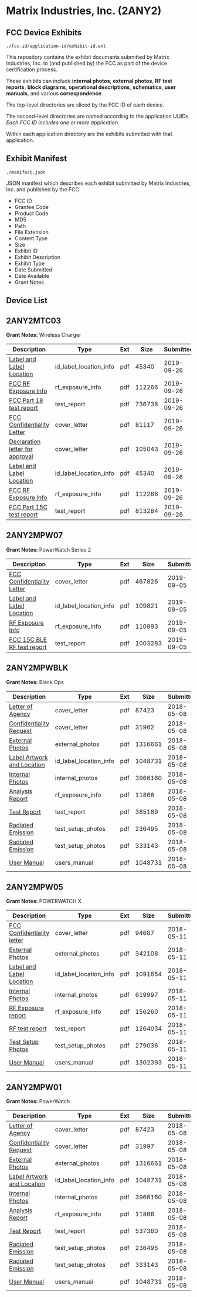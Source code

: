# Matrix Industries, Inc. (2ANY2)
## FCC Device Exhibits

```
./fcc-id/application-id/exhibit-id.ext
```

This repository contains the exhibit documents submitted by Matrix Industries, Inc. to (and published by) the FCC as part of the device certification process.

These exhibits can include **internal photos**, **external photos**, **RF test reports**, **block diagrams**, **operational descriptions**, **schematics**, **user manuals**, and various **correspondence**.

The top-level directories are sliced by the FCC ID of each device.

The second-level directories are named according to the application UUIDs. *Each FCC ID includes one or more application.*

Within each application directory are the exhibits submitted with that application. 

## Exhibit Manifest

```
./manifest.json
```

JSON manifest which describes each exhibit submitted by Matrix Industries, Inc. and published by the FCC.

- FCC ID
- Grantee Code
- Product Code
- MD5
- Path
- File Extension
- Content Type
- Size
- Exhibit ID
- Exhibit Description
- Exhibit Type
- Date Submitted
- Date Available
- Grant Notes

## Device List
## 2ANY2MTC03
**Grant Notes:** Wireless Charger

| Description | Type | Ext | Size | Submitted | Available |
| ----------- | ---- | --- | ---- | --------- | --------- |
| [Label and Label Location](2ANY2MTC03/4db1722abeb205863552c6a286c10a27/4460101.pdf) | id_label_location_info | pdf | 45340 | 2019-09-26 | 2019-09-28 |
| [FCC RF Exposure Info](2ANY2MTC03/4db1722abeb205863552c6a286c10a27/4460103.pdf) | rf_exposure_info | pdf | 112266 | 2019-09-26 | 2019-09-28 |
| [FCC Part 18 test report](2ANY2MTC03/4db1722abeb205863552c6a286c10a27/4460133.pdf) | test_report | pdf | 736738 | 2019-09-26 | 2019-09-28 |
| [FCC Confidentiality Letter](2ANY2MTC03/930a0986147d29d16a8a4993c606f97e/4460104.pdf) | cover_letter | pdf | 81117 | 2019-09-26 | 2019-09-28 |
| [Declaration letter for approval](2ANY2MTC03/930a0986147d29d16a8a4993c606f97e/4460105.pdf) | cover_letter | pdf | 105043 | 2019-09-26 | 2019-09-28 |
| [Label and Label Location](2ANY2MTC03/930a0986147d29d16a8a4993c606f97e/4460101.pdf) | id_label_location_info | pdf | 45340 | 2019-09-26 | 2019-09-28 |
| [FCC RF Exposure Info](2ANY2MTC03/930a0986147d29d16a8a4993c606f97e/4460103.pdf) | rf_exposure_info | pdf | 112266 | 2019-09-26 | 2019-09-28 |
| [FCC Part 15C test report](2ANY2MTC03/930a0986147d29d16a8a4993c606f97e/4460102.pdf) | test_report | pdf | 813284 | 2019-09-26 | 2019-09-28 |
## 2ANY2MPW07
**Grant Notes:** PowerWatch Series 2

| Description | Type | Ext | Size | Submitted | Available |
| ----------- | ---- | --- | ---- | --------- | --------- |
| [FCC Confidentiality Letter](2ANY2MPW07/51ca45b4c48830eba086c2c260962775/4433119.pdf) | cover_letter | pdf | 467826 | 2019-09-05 | 2019-09-09 |
| [Label and Label Location](2ANY2MPW07/51ca45b4c48830eba086c2c260962775/4433116.pdf) | id_label_location_info | pdf | 109821 | 2019-09-05 | 2019-09-09 |
| [RF Exposure Info](2ANY2MPW07/51ca45b4c48830eba086c2c260962775/4433118.pdf) | rf_exposure_info | pdf | 110893 | 2019-09-05 | 2019-09-09 |
| [FCC 15C BLE RF test report](2ANY2MPW07/51ca45b4c48830eba086c2c260962775/4433117.pdf) | test_report | pdf | 1003283 | 2019-09-05 | 2019-09-09 |
## 2ANY2MPWBLK
**Grant Notes:** Black Ops

| Description | Type | Ext | Size | Submitted | Available |
| ----------- | ---- | --- | ---- | --------- | --------- |
| [Letter of Agency](2ANY2MPWBLK/8ab048c9bbbbb6b07a33505dbddd899c/3843830.pdf) | cover_letter | pdf | 87423 | 2018-05-08 | 2018-05-08 |
| [Confidentiality Request](2ANY2MPWBLK/8ab048c9bbbbb6b07a33505dbddd899c/3843857.pdf) | cover_letter | pdf | 31962 | 2018-05-08 | 2018-05-08 |
| [External Photos](2ANY2MPWBLK/8ab048c9bbbbb6b07a33505dbddd899c/3843839.pdf) | external_photos | pdf | 1316661 | 2018-05-08 | 2018-05-08 |
| [Label Artwork and Location](2ANY2MPWBLK/8ab048c9bbbbb6b07a33505dbddd899c/3843832.pdf) | id_label_location_info | pdf | 1048731 | 2018-05-08 | 2018-05-08 |
| [Internal Photos](2ANY2MPWBLK/8ab048c9bbbbb6b07a33505dbddd899c/3843841.pdf) | internal_photos | pdf | 3966160 | 2018-05-08 | 2018-05-08 |
| [Analysis Report](2ANY2MPWBLK/8ab048c9bbbbb6b07a33505dbddd899c/3843842.pdf) | rf_exposure_info | pdf | 11866 | 2018-05-08 | 2018-05-08 |
| [Test Report](2ANY2MPWBLK/8ab048c9bbbbb6b07a33505dbddd899c/3843862.pdf) | test_report | pdf | 385189 | 2018-05-08 | 2018-05-08 |
| [Radiated Emission](2ANY2MPWBLK/8ab048c9bbbbb6b07a33505dbddd899c/3843837.pdf) | test_setup_photos | pdf | 236495 | 2018-05-08 | 2018-05-08 |
| [Radiated Emission](2ANY2MPWBLK/8ab048c9bbbbb6b07a33505dbddd899c/3843838.pdf) | test_setup_photos | pdf | 333143 | 2018-05-08 | 2018-05-08 |
| [User Manual](2ANY2MPWBLK/8ab048c9bbbbb6b07a33505dbddd899c/3843832.pdf) | users_manual | pdf | 1048731 | 2018-05-08 | 2018-05-08 |
## 2ANY2MPW05
**Grant Notes:** POWERWATCH X

| Description | Type | Ext | Size | Submitted | Available |
| ----------- | ---- | --- | ---- | --------- | --------- |
| [FCC Confidentiality letter](2ANY2MPW05/a6a80bdd157c39e5853484f78c846cb7/3847145.pdf) | cover_letter | pdf | 94687 | 2018-05-11 | 2018-05-11 |
| [External Photos](2ANY2MPW05/a6a80bdd157c39e5853484f78c846cb7/3847148.pdf) | external_photos | pdf | 342108 | 2018-05-11 | 2018-10-08 |
| [Label and Label Location](2ANY2MPW05/a6a80bdd157c39e5853484f78c846cb7/3847142.pdf) | id_label_location_info | pdf | 1091854 | 2018-05-11 | 2018-05-11 |
| [Internal Photos](2ANY2MPW05/a6a80bdd157c39e5853484f78c846cb7/3847151.pdf) | internal_photos | pdf | 619997 | 2018-05-11 | 2018-10-08 |
| [RF Exposure report](2ANY2MPW05/a6a80bdd157c39e5853484f78c846cb7/3847144.pdf) | rf_exposure_info | pdf | 156260 | 2018-05-11 | 2018-05-11 |
| [RF test report](2ANY2MPW05/a6a80bdd157c39e5853484f78c846cb7/3847143.pdf) | test_report | pdf | 1264034 | 2018-05-11 | 2018-05-11 |
| [Test Setup Photos](2ANY2MPW05/a6a80bdd157c39e5853484f78c846cb7/3847149.pdf) | test_setup_photos | pdf | 279036 | 2018-05-11 | 2018-10-08 |
| [User Manual](2ANY2MPW05/a6a80bdd157c39e5853484f78c846cb7/3847150.pdf) | users_manual | pdf | 1302393 | 2018-05-11 | 2018-10-08 |
## 2ANY2MPW01
**Grant Notes:** PowerWatch

| Description | Type | Ext | Size | Submitted | Available |
| ----------- | ---- | --- | ---- | --------- | --------- |
| [Letter of Agency](2ANY2MPW01/2ac61d73f57f0ce3247a9361084fe40b/3843830.pdf) | cover_letter | pdf | 87423 | 2018-05-08 | 2018-05-08 |
| [Confidentiality Request](2ANY2MPW01/2ac61d73f57f0ce3247a9361084fe40b/3843831.pdf) | cover_letter | pdf | 31997 | 2018-05-08 | 2018-05-08 |
| [External Photos](2ANY2MPW01/2ac61d73f57f0ce3247a9361084fe40b/3843839.pdf) | external_photos | pdf | 1316661 | 2018-05-08 | 2018-05-08 |
| [Label Artwork and Location](2ANY2MPW01/2ac61d73f57f0ce3247a9361084fe40b/3843832.pdf) | id_label_location_info | pdf | 1048731 | 2018-05-08 | 2018-05-08 |
| [Internal Photos](2ANY2MPW01/2ac61d73f57f0ce3247a9361084fe40b/3843841.pdf) | internal_photos | pdf | 3966160 | 2018-05-08 | 2018-05-08 |
| [Analysis Report](2ANY2MPW01/2ac61d73f57f0ce3247a9361084fe40b/3843842.pdf) | rf_exposure_info | pdf | 11866 | 2018-05-08 | 2018-05-08 |
| [Test Report](2ANY2MPW01/2ac61d73f57f0ce3247a9361084fe40b/3843836.pdf) | test_report | pdf | 537360 | 2018-05-08 | 2018-05-08 |
| [Radiated Emission](2ANY2MPW01/2ac61d73f57f0ce3247a9361084fe40b/3843837.pdf) | test_setup_photos | pdf | 236495 | 2018-05-08 | 2018-05-08 |
| [Radiated Emission](2ANY2MPW01/2ac61d73f57f0ce3247a9361084fe40b/3843838.pdf) | test_setup_photos | pdf | 333143 | 2018-05-08 | 2018-05-08 |
| [User Manual](2ANY2MPW01/2ac61d73f57f0ce3247a9361084fe40b/3843832.pdf) | users_manual | pdf | 1048731 | 2018-05-08 | 2018-05-08 |
